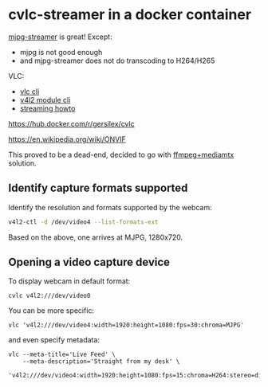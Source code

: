 # cvlc-streamer in a docker container

[mjpg-streamer](mjpg-streamer-docker.html) is great!  Except:

* mjpg is not good enough
* and mjpg-streamer does not do transcoding to H264/H265

VLC:

* [vlc cli](https://wiki.videolan.org/VLC_command-line_help/)
* [v4l2 module cli](https://wiki.videolan.org/Documentation:Modules/v4l2/)
* [streaming howto](https://wiki.videolan.org/Documentation:Streaming_HowTo/)

https://hub.docker.com/r/gersilex/cvlc

https://en.wikipedia.org/wiki/ONVIF

This proved to be a dead-end, decided to go with
[ffmpeg+mediamtx](../apps/webcam2rtsp.html) solution.

## Identify capture formats supported

Identify the resolution and formats supported by the webcam:
```sh
v4l2-ctl -d /dev/video4 --list-formats-ext
```
Based on the above, one arrives at MJPG, 1280x720.

## Opening a video capture device

To display webcam in default format:
```
cvlc v4l2:///dev/video0
```
You can be more specific:
```
vlc 'v4l2:///dev/video4:width=1920:height=1080:fps=30:chroma=MJPG'
```
and even specify metadata:

```
vlc --meta-title='Live Feed' \
    --meta-description='Straight from my desk' \
    'v4l2:///dev/video4:width=1920:height=1080:fps=15:chroma=H264:stereo=disabled:samplerate:44100'
```
